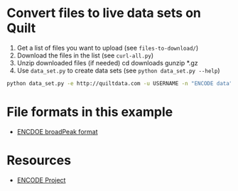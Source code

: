 # Convert files to live data sets on Quilt
1. Get a list of files you want to upload (see `files-to-download/`)
2. Download the files in the list (see `curl-all.py`)
3. Unzip downloaded files (if needed)
        cd downloads
        gunzip *.gz
4. Use `data_set.py` to create data sets (see `python data_set.py --help`)
```bash
python data_set.py -e http://quiltdata.com -u USERNAME -n "ENCODE data" -d "#script upload" -f downloads/wgEncodeBroadHistoneNhaH3k36me3StdPk.broadPeak
```


# File formats in this example
* [ENCDOE broadPeak format](https://genome.ucsc.edu/FAQ/FAQformat.html#format13)

# Resources
* [ENCODE Project](https://www.encodeproject.org/)
